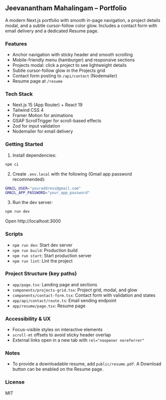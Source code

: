 ## Jeevanantham Mahalingam – Portfolio

A modern Next.js portfolio with smooth in-page navigation, a project details modal, and a subtle cursor-follow color glow. Includes a contact form with email delivery and a dedicated Resume page.

### Features
- Anchor navigation with sticky header and smooth scrolling
- Mobile-friendly menu (hamburger) and responsive sections
- Projects modal: click a project to see lightweight details
- Subtle cursor-follow glow in the Projects grid
- Contact form posting to `/api/contact` (Nodemailer)
- Resume page at `/resume`

### Tech Stack
- Next.js 15 (App Router) + React 19
- Tailwind CSS 4
- Framer Motion for animations
- GSAP ScrollTrigger for scroll-based effects
- Zod for input validation
- Nodemailer for email delivery

### Getting Started
1. Install dependencies:
```bash
npm ci
```
2. Create `.env.local` with the following (Gmail app password recommended):
```bash
GMAIL_USER="youraddress@gmail.com"
GMAIL_APP_PASSWORD="your_app_password"
```
3. Run the dev server:
```bash
npm run dev
```
Open http://localhost:3000

### Scripts
- `npm run dev`: Start dev server
- `npm run build`: Production build
- `npm run start`: Start production server
- `npm run lint`: Lint the project

### Project Structure (key paths)
- `app/page.tsx`: Landing page and sections
- `components/projects-grid.tsx`: Project grid, modal, and glow
- `components/contact-form.tsx`: Contact form with validation and states
- `app/api/contact/route.ts`: Email sending endpoint
- `app/resume/page.tsx`: Resume page

### Accessibility & UX
- Focus-visible styles on interactive elements
- `scroll-mt` offsets to avoid sticky header overlap
- External links open in a new tab with `rel="noopener noreferrer"`

### Notes
- To provide a downloadable resume, add `public/resume.pdf`. A Download button can be enabled on the Resume page.

### License
MIT
